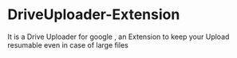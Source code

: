 # DriveUploader-Extension
It is a Drive Uploader for google , an Extension to keep your Upload resumable even in case of large files
